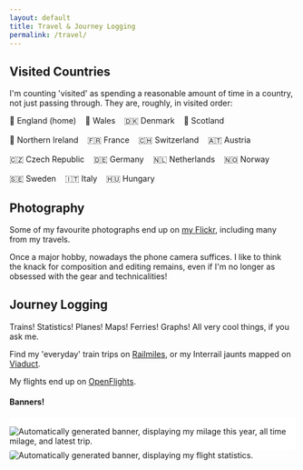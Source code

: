 ```yaml
---
layout: default
title: Travel & Journey Logging
permalink: /travel/
---
```


<style>
ol {
    list-style: none;
    padding: 0;
    margin: 0;
    display: flex;
    flex-wrap: wrap;
    gap: 1rem;

    li {
        margin: 0;
    }
}
</style>

## Visited Countries
I'm counting 'visited' as spending a reasonable amount of time in a country, not just passing through. They are, roughly, in visited order:
1. <span aria-hidden="true">🏴󠁧󠁢󠁥󠁮󠁧󠁿</span> England (home)
2. <span aria-hidden="true">🏴󠁧󠁢󠁷󠁬󠁳󠁿</span> Wales
3. <span aria-hidden="true">🇩🇰</span> Denmark
4. <span aria-hidden="true">🏴󠁧󠁢󠁳󠁣󠁴󠁿</span> Scotland
5. <span aria-hidden="true">🏴󠁧󠁢󠁮󠁩󠁲󠁿</span> Northern Ireland
6. <span aria-hidden="true">🇫🇷</span> France
7. <span aria-hidden="true">🇨🇭</span> Switzerland
8. <span aria-hidden="true">🇦🇹</span> Austria
9. <span aria-hidden="true">🇨🇿</span> Czech Republic
10. <span aria-hidden="true">🇩🇪</span> Germany
11. <span aria-hidden="true">🇳🇱</span> Netherlands
12. <span aria-hidden="true">🇳🇴</span> Norway
13. <span aria-hidden="true">🇸🇪</span> Sweden
14. <span aria-hidden="true">🇮🇹</span> Italy
15. <span aria-hidden="true">🇭🇺</span> Hungary

## Photography
Some of my favourite photographs end up on [my Flickr](https://www.flickr.com/people/imtom/), including many from my travels.

Once a major hobby, nowadays the phone camera suffices. I like to think the knack for composition and editing remains, even if I'm no longer as obsessed with the gear and technicalities!

## Journey Logging
Trains! Statistics! Planes! Maps! Ferries! Graphs! All very cool things, if you ask me.

Find my 'everyday' train trips on [Railmiles](https://yom.railmiles.me/), or my Interrail jaunts mapped on [Viaduct](https://viaduct.world/share/m/keoojZtw4aiyV99I).

My flights end up on [OpenFlights](https://openflights.org/user/yom).

#### Banners!
<img src="https://public.railmiles.me/signatures/3560e69400242162df2413a6e10a1264.png" style="background-color: #fff; padding-top: 16px; padding-bottom: 8px; border-radius: 4px; max-width: 100%;" alt="Automatically generated banner, displaying my milage this year, all time milage, and latest trip.">

<img src="http://openflights.org/banner/yom.png" style="border-radius: 4px; max-width: 100%;" alt="Automatically generated banner, displaying my flight statistics.">
